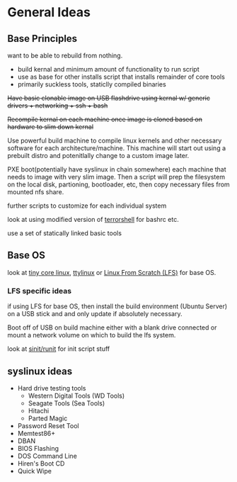 # General Ideas

## Base Principles

want to be able to rebuild from nothing.

-   build kernal and minimum amount of functionality to run script
-   use as base for other installs script that installs remainder of core tools
-   primarily suckless tools, staticlly compiled binaries

~~Have basic clonable image on USB flashdrive using kernal w/ generic drivers + networking + ssh + bash~~

~~Recompile kernal on each machine once image is cloned based on hardware to slim down kernal~~

Use powerful build machine to compile linux kernels and other necessary software for each architecture/machine. This machine will start out using a prebuilt distro and potenitlally change to a custom image later. 



PXE boot(potentially have syslinux in chain somewhere) each machine that needs to image with very slim image. Then a script will prep the filesystem on the local disk, partioning, bootloader, etc, then copy necessary files from mounted nfs share.

further scripts to customize for each individual system

look at using modified version of
[terrorshell](http://www.github.com/sww1235/terrorshell) for bashrc etc.

use a set of statically linked basic tools

## Base OS

look at [tiny core linux](http://tinycorelinux.net/concepts.html),
[ttylinux](http://freecode.com/projects/ttylinux/) or
[Linux From Scratch (LFS)](http://www.linuxfromscratch.org/lfs/view/stable/index.html)
for base OS.

### LFS specific ideas

if using LFS for base OS, then install the build environment (Ubuntu Server) on
a USB stick and and only update if absolutely necessary.

Boot off of USB on build machine either with a blank drive connected or mount a
network volume on which to build the lfs system.

look at [sinit/runit](https://github.com/inthecloud247/runit-for-lfs) for init script stuff

## syslinux ideas

- Hard drive testing tools
    - Western Digital Tools (WD Tools)
    - Seagate Tools (Sea Tools)
    - Hitachi 
    - Parted Magic
- Password Reset Tool
- Memtest86+
- DBAN
- BIOS Flashing
- DOS Command Line
- Hiren's Boot CD
- Quick Wipe
